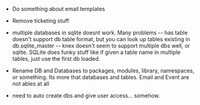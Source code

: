 - Do something about email templates
- Remove ticketing stuff
- multiple databases in sqlite doesnt work. Many problems
  -- has table doesn't support db.table format, but you can look up tables existing in db.sqlite_master
  -- knex doesn't seem to support multiple dbs well, or sqlite. SQLite does funky stuff like if given a table name in multiple tables, just use the first db loaded.
- Rename DB and Databases to packages, modules, library, namespaces, or something. Its more that databases and tables. Email and Event are not ables at all

- need to auto create dbs and give user access... somehow.
